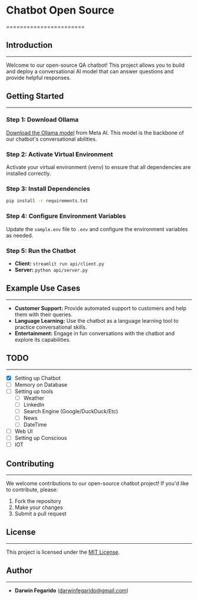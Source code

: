 # Chatbot Open Source
=======================

## Introduction
---------------

Welcome to our open-source QA chatbot! This project allows you to build and deploy a conversational AI model that can answer questions and provide helpful responses.

## Getting Started
-------------------

### Step 1: Download Ollama

[Download the Ollama model](https://llama.meta.com/) from Meta AI. This model is the backbone of our chatbot's conversational abilities.

### Step 2: Activate Virtual Environment

Activate your virtual environment (venv) to ensure that all dependencies are installed correctly.

### Step 3: Install Dependencies

```bash
pip install -r requirements.txt
```

### Step 4: Configure Environment Variables

Update the `sample.env` file to `.env` and configure the environment variables as needed.

### Step 5: Run the Chatbot

* **Client:** `streamlit run api/client.py`
* **Server:** `python api/server.py`

## Example Use Cases
--------------------

* **Customer Support:** Provide automated support to customers and help them with their queries.
* **Language Learning:** Use the chatbot as a language learning tool to practice conversational skills.
* **Entertainment:** Engage in fun conversations with the chatbot and explore its capabilities.

## TODO
---------------
- [x] Setting up Chatbot
- [ ] Memory on Database
- [ ] Setting up tools
    - [ ] Weather
    - [ ] LinkedIn
    - [ ] Search Engine (Google/DuckDuck/Etc)
    - [ ] News
    - [ ] DateTime
- [ ] Web UI
- [ ] Setting up Conscious
- [ ] IOT

## Contributing
---------------

We welcome contributions to our open-source chatbot project! If you'd like to contribute, please:

1. Fork the repository
2. Make your changes
3. Submit a pull request

## License
-------

This project is licensed under the [MIT License](https://opensource.org/licenses/MIT).

## Author
-------

* **Darwin Fegarido** ([darwinfegarido@gmail.com](mailto:darwinfegarido@gmail.com))